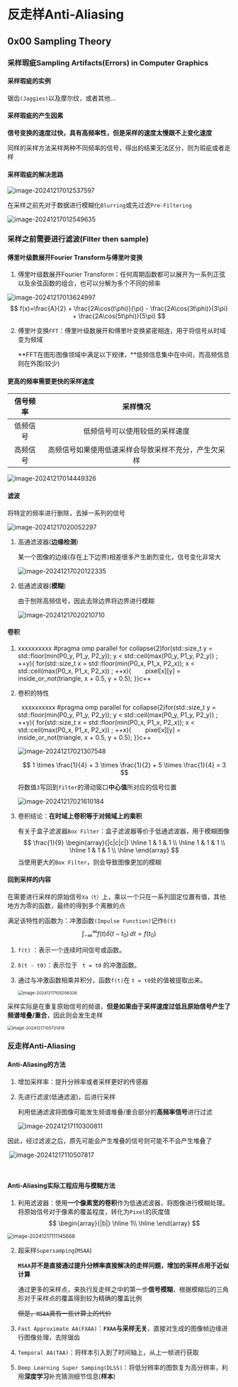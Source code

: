 # 反走样Anti-Aliasing

## 0x00 Sampling Theory

### 采样瑕疵Sampling Artifacts(Errors) in Computer Graphics

#### 采样瑕疵的实例

锯齿`(Jaggies)`以及摩尔纹，或者其他...

#### 采样瑕疵的产生因素

**信号变换的速度过快，具有高频率性，但是采样的速度太慢跟不上变化速度**

同样的采样方法采样两种不同频率的信号，得出的结果无法区分，则为瑕疵或者走样

#### 采样瑕疵的解决思路

![image-20241217012537597](./assets/image-20241217012537597.png)

在采样之前先对于数据进行模糊化`Blurring`或先过滤`Pre-Filtering`

![image-20241217012549635](./assets/image-20241217012549635.png)



### 采样之前需要进行滤波(Filter then sample)

#### 傅里叶级数展开Fourier Transform与傅里叶变换

1. 傅里叶级数展开Fourier Transform：任何周期函数都可以展开为一系列正弦以及余弦函数的组合，也可以分解为多个不同的频率

![image-20241217013624997](./assets/image-20241217013624997.png)
$$
f(x)=\frac{A}{2} + \frac{2A\cos(t\phi)}{\pi} - \frac{2A\cos(3t\phi)}{3\pi} + \frac{2A\cos(5t\phi)}{5\pi}
$$


2. 傅里叶变换`FFT`：傅里叶级数展开和傅里叶变换紧密相连，用于将信号从时域变为频域

   **FFT在图形图像领域中满足以下规律，**低频信息集中在中间，而高频信息则在外围(较少)

   

#### 更高的频率需要更快的采样速度

| 信号频率 |                       采样情况                       |
| :------: | :--------------------------------------------------: |
| 低频信号 |            低频信号可以使用较低的采样速度            |
| 高频信号 | 高频信号如果使用低速采样会导致采样不充分，产生欠采样 |

![image-20241217014449326](./assets/image-20241217014449326.png)



#### 滤波

将特定的频率进行删除，去掉一系列的信号

![image-20241217020052297](./assets/image-20241217020052297.png)

1. 高通滤波器(**边缘检测**)

   某一个图像的边缘(存在上下边界)相差很多产生剧烈变化，信号变化非常大

   ![image-20241217020122335](./assets/image-20241217020122335.png)

   

2. 低通滤波器(**模糊**)

   由于刨除高频信号，因此去除边界将边界进行模糊

   ![image-20241217020210710](./assets/image-20241217020210710.png)



#### 卷积

1. xxxxxxxxxx #pragma omp parallel for collapse(2)for(std::size_t y = std::floor(min(P0_y, P1_y, P2_y)); y < std::ceil(max(P0_y, P1_y, P2_y)) ; ++y){    for(std::size_t x = std::floor(min(P0_x, P1_x, P2_x)); x < std::ceil(max(P0_x, P1_x, P2_x)) ; ++x){        pixel[x][y] = inside_or_not(triangle, x + 0.5, y + 0.5);    }}c++

2. 卷积的特性

     xxxxxxxxxx #pragma omp parallel for collapse(2)for(std::size_t y = std::floor(min(P0_y, P1_y, P2_y)); y < std::ceil(max(P0_y, P1_y, P2_y)) ; ++y){    for(std::size_t x = std::floor(min(P0_x, P1_x, P2_x)); x < std::ceil(max(P0_x, P1_x, P2_x)) ; ++x){        pixel[x][y] = inside_or_not(triangle, x + 0.5, y + 0.5);    }}c++

   ![image-20241217021307548](./assets/image-20241217021307548.png)

   
   $$
   1 \times \frac{1}{4} + 3 \times \frac{1}{2} + 5 \times \frac{1}{4} = 3
   $$
   

   将数值`3`写回到`filter`的滑动窗口**中心值**所对应的信号位置
   
   ![image-20241217021610184](./assets/image-20241217021610184.png)



3. 卷积结论：**在时域上卷积等于对频域上的乘积**

   有关于盒子滤波器`Box Filter`：盒子滤波器等价于低通滤波器，用于模糊图像
   $$
   \frac{1}{9}
   \begin{array}{|c|c|c|}
   \hline
   1 & 1 & 1 \\
   \hline
   1 & 1 & 1 \\
   \hline
   1 & 1 & 1 \\
   \hline
   \end{array}
   $$
   当使用更大的`Box Filter`，则会导致图像更加的模糊



#### 回到采样的内容

在需要进行采样的原始信号`Xa（t）`上，乘以一个只在一系列固定位置有值，其他地方为零的函数，最终的得到多个离散的点

满足该特性的函数为：冲激函数`(Impulse Function)`记作`δ(t)`
$$
\int_{-\infty}^{\infty} f(t) \delta(t - t_0) \, dt = f(t_0)
$$



1. `f(t)` ：表示一个连续时间信号或函数。   

2. `δ(t - t0)`：表示位于 ` t = t0` 的冲激函数。   

3. 通过与冲激函数相乘并积分，函数`f(t)`在 `t = t0`处的值被提取出来。

   <img src="./assets/image-20241217105206326.png" alt="image-20241217105206326" style="zoom:67%;" />

采样实际是在重复原始信号的频谱，**但是如果由于采样速度过低且原始信号产生了频谱堆叠/重合**，因此则会发生走样

<img src="./assets/image-20241217105731418.png" alt="image-20241217105731418" style="zoom: 67%;" />



### 反走样Anti-Aliasing

#### Anti-Aliasing的方法

1. 增加采样率：提升分辨率或者采样更好的传感器

2. 先进行滤波(低通滤波)，后进行采样

   利用低通滤波将图像可能发生频谱堆叠/重合部分的**高频率信号**进行过滤

   ![image-20241217110300811](./assets/image-20241217110300811.png)

​	因此，经过滤波之后，原先可能会产生堆叠的信号则可能不不会产生堆叠了

​	![image-20241217110507817](./assets/image-20241217110507817.png)

​	

#### Anti-Aliasing实际工程应用与模糊方法

1. 利用滤波器：使用**一个像素宽的卷积**作为低通滤波器，将图像进行模糊处理。将原始信号对于像素的覆盖程度，转化为`Pixel`的灰度值
   $$
   \begin{array}{|b|}
   \hline
   1\\
   \hline
   \end{array}
   $$

<img src="./assets/image-20241217111145668.png" alt="image-20241217111145668" style="zoom:80%;" />



2. 超采样`Supersamping`(`MSAA`)

   **`MSAA`并不是直接通过提升分辨率直接解决的走样问题，增加的采样点用于近似计算**

   通过更多的采样点，来执行反走样之中的第一步**信号模糊**，根据模糊后的三角形对于采样点的覆盖得到较为精确的覆盖比例

   ~~但是，`MSAA`具有一些计算上的代价~~

   

3. `Fast Approximate AA(FXAA)`：**`FXAA`与采样无关**，直接对生成的图像帧边缘进行图像处理，去除锯齿

4. `Temporal AA(TAA)`：将样本引入到了时间轴上，从上一帧进行获取

5. `Deep Learning Super Samping(DLSS)`：将低分辨率的图恢复为高分辨率，利用**深度学习**补充猜测细节信息(**样本**)

